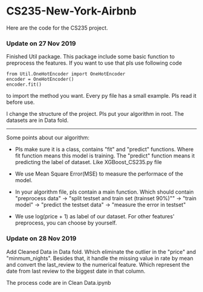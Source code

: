 # CS235-New-York-Airbnb
Here are the code for the CS235 project.

### Update on 27 Nov 2019

Finished Util package. This package include some basic function to preprocess the features. If you want to use that 
pls use following code

    from Util.OneHotEncoder import OneHotEncoder
    encoder = OneHotEncoder()
    encoder.fit()
    
to import the method you want. Every py file has a small example. Pls read it before use. 

I change the structure of the project. Pls put your algorithm in root. The datasets are in Data fold.

--------------------------------------------
Some points about our algorithm:

- Pls make sure it is a class, contains "fit" and "predict" functions. Where fit function means this model is training. The "predict" function means 
it predicting the label of dataset. Like XGBoost_CS235.py file 

- We use Mean Square Error(MSE) to measure the performace of the model. 

- In your algorithm file, pls contain a main function. Which should contain "preprocess data" -> "split testset and train set (trainset 90%)"" 
-> "train model" -> "predict the testset data" -> "measure the error in testset" 

- We use log(price + 1) as label of our dataset. For other features' preprocess, you can choose by yourself.


### Update on 28 Nov 2019

Add Cleaned Data in Data fold. Which eliminate the outlier in the "price" and "minmum_nights". Besides that, it handle the missing value in rate by mean and convert the last_review to the 
numerical feature. Which represent the date from last review to the biggest date in that column.  

The process code are in Clean Data.ipynb
